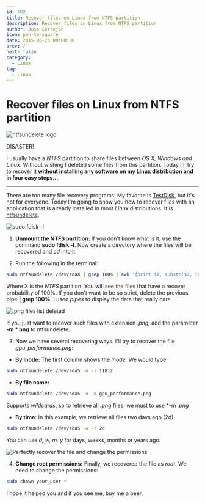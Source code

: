 ```yaml
---
id: 582
title: Recover files on Linux from NTFS partition
description: Recover files on Linux from NTFS partition
author: Jose Cerrejon
icon: pen-to-square
date: 2015-06-25 09:00:00
prev: /
next: false
category:
  - Linux
tag:
  - Linux
---
```


# Recover files on Linux from NTFS partition

![ntfsundelete logo](/images/2015/06/ntfsundel_logo.png)

DISASTER!

I usually have a *NTFS* partition to share files between *OS X, Windows and Linux*. Without wishing I deleted some files from this partition. Today I'll try to recover it **without installing any software on my Linux distribution and in four easy steps...**

- - -
There are too many file recovery programs. My favorite is [TestDisk](http://www.cgsecurity.org/wiki/TestDisk), but it's not for everyone. Today I'm going to show you how to recover files with an application that is already installed in most *Linux* distributions. It is [ntfsundelete](http://linux.die.net/man/8/ntfsundelete).

![sudo fdisk -l](/images/2015/06/ntfsundel_01.png "sudo fdisk -l")

1) **Unmount the NTFS partition:** If you don't know what is it, use the command **sudo fdisk -l**. Now create a directory where the files will be recovered and *cd* into it.

2) Run the following in the terminal:

```bash
sudo ntfsundelete /dev/sdaX | grep 100% | awk '{print $1, substr($0, index($0,$7)) }'
```

Where X is the *NTFS* partition. You will see the files that have a recover probability of 100%. If you don't want to be so strict, delete the previous pipe **| grep 100%**. I used *pipes* to display the data that really care.

![.png files list deleted](/images/2015/06/ntfsundel_02.png ".png files list deleted")

If you just want to recover such files with extension *.png*, add the parameter **-m \*.png** to ntfsundelete.

3) Now we have several recovering ways. I'll try to recover the file *gpu_performance.png*:

* **By Inode:** The first column shows the *Inode*. We would type:

```bash
sudo ntfsundelete /dev/sda5 -u -i 11812
```

* **By file name:**

```bash
sudo ntfsundelete /dev/sda5 -u -m gpu_performance.png
```

Supports *wildcards*, so to retrieve all *.png* files, we must to use *-m *.png*

* **By time:** In this example, we retrieve all files two days ago (2d).

```bash
sudo ntfsundelete /dev/sda5 -u -t 2d
```

You can use *d, w, m, y* for days, weeks, months or years ago.

![Perfectly recover the file and change the permissions](/images/2015/06/ntfsundel_03.png "Perfectly recover the file and change the permissions")

4) **Change root permissions:** Finally, we recovered the file as *root*. We need to change the permissions:

```bash
sudo chown your_user *
```

I hope it helped you and if you see me, buy me a beer.